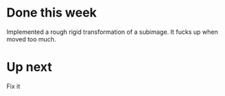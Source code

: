 # Done this week
Implemented a rough rigid transformation of a subimage. It fucks up when moved too much.
# Up next
Fix it
